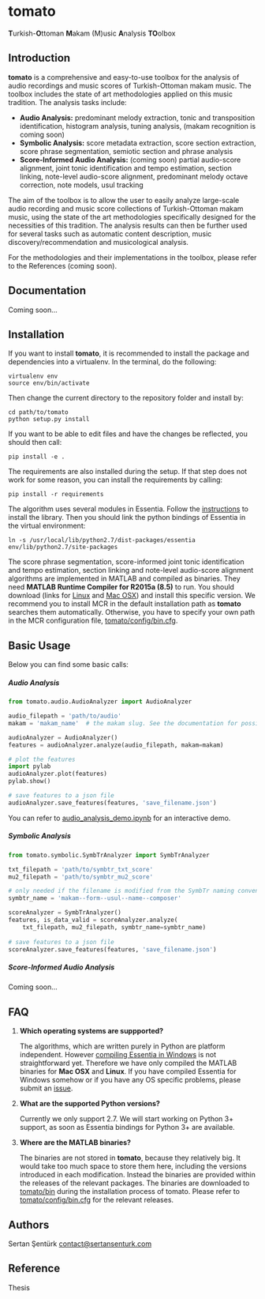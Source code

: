 # tomato
**T**urkish-**O**ttoman **M**akam (M)usic **A**nalysis **TO**olbox

Introduction
------
**tomato** is a comprehensive and easy-to-use toolbox for the analysis of audio recordings and music scores of Turkish-Ottoman makam music. The toolbox includes the state of art methodologies applied on this music tradition. The analysis tasks include:

- **Audio Analysis:** predominant melody extraction, tonic and transposition identification, histogram analysis, tuning analysis, (makam recognition is coming soon)
- **Symbolic Analysis:** score metadata extraction, score section extraction, score phrase segmentation, semiotic section and phrase analysis
- **Score-Informed Audio Analysis:** (coming soon) partial audio-score alignment, joint tonic identification and tempo estimation, section linking, note-level audio-score alignment, predominant melody octave correction, note models, usul tracking

The aim of the toolbox is to allow the user to easily analyze large-scale audio recording and music score collections of Turkish-Ottoman makam music, using the state of the art methodologies specifically designed for the necessities of this tradition. The analysis results can then be further used for several tasks such as automatic content description, music discovery/recommendation and musicological analysis.

For the methodologies and their implementations in the toolbox, please refer to the References (coming soon).

Documentation
------
Coming soon...

Installation
-------

If you want to install **tomato**, it is recommended to install the package and dependencies into a virtualenv. In the terminal, do the following:

    virtualenv env
    source env/bin/activate
    
Then change the current directory to the repository folder and install by:

    cd path/to/tomato
    python setup.py install

If you want to be able to edit files and have the changes be reflected, you should then call:

    pip install -e .

The requirements are also installed during the setup. If that step does not work for some reason, you can install the requirements by calling:

    pip install -r requirements

The algorithm uses several modules in Essentia. Follow the [instructions](essentia.upf.edu/documentation/installing.html) to install the library. Then you should link the python bindings of Essentia in the virtual environment:

    ln -s /usr/local/lib/python2.7/dist-packages/essentia env/lib/python2.7/site-packages
    
The score phrase segmentation, score-informed joint tonic identification and tempo estimation, section linking and note-level audio-score alignment algorithms are implemented in MATLAB and compiled as binaries. They need **MATLAB Runtime Compiler for R2015a (8.5)** to run. You should download (links for [Linux](http://www.mathworks.com/supportfiles/downloads/R2015a/deployment_files/R2015a/installers/glnxa64/MCR_R2015a_glnxa64_installer.zip) and [Mac OSX](http://www.mathworks.com/supportfiles/downloads/R2015a/deployment_files/R2015a/installers/maci64/MCR_R2015a_maci64_installer.zip)) and install this specific version. We recommend you to install MCR in the default installation path as **tomato** searches them automatically. Otherwise, you have to specify your own path in the MCR configuration file, [tomato/config/bin.cfg](https://github.com/sertansenturk/tomato/blob/master/tomato/config/bin.cfg).

Basic Usage
-------

Below you can find some basic calls:

##### Audio Analysis
```python
from tomato.audio.AudioAnalyzer import AudioAnalyzer

audio_filepath = 'path/to/audio'
makam = 'makam_name'  # the makam slug. See the documentation for possible values

audioAnalyzer = AudioAnalyzer()
features = audioAnalyzer.analyze(audio_filepath, makam=makam)

# plot the features
import pylab
audioAnalyzer.plot(features)
pylab.show()

# save features to a json file
audioAnalyzer.save_features(features, 'save_filename.json')
```

You can refer to [audio_analysis_demo.ipynb](https://github.com/sertansenturk/tomato/blob/master/audio_analysis_demo.ipynb) for an interactive demo.

##### Symbolic Analysis
```python
from tomato.symbolic.SymbTrAnalyzer import SymbTrAnalyzer

txt_filepath = 'path/to/symbtr_txt_score'
mu2_filepath = 'path/to/symbtr_mu2_score'

# only needed if the filename is modified from the SymbTr naming convention
symbtr_name = 'makam--form--usul--name--composer'

scoreAnalyzer = SymbTrAnalyzer()
features, is_data_valid = scoreAnalyzer.analyze(
    txt_filepath, mu2_filepath, symbtr_name=symbtr_name)
    
# save features to a json file
scoreAnalyzer.save_features(features, 'save_filename.json')
```

##### Score-Informed Audio Analysis
Coming soon...

FAQ
-------
1. **Which operating systems are suppported?**

    The algorithms, which are written purely in Python are platform independent. However [compiling Essentia in Windows](http://essentia.upf.edu/documentation/installing.html#building-essentia-on-windows) is not straightforward yet. Therefore we have only compiled the MATLAB binaries for **Mac OSX** and **Linux**.
    If you have compiled Essentia for Windows somehow or if you have any OS specific problems, please submit an [issue](https://github.com/sertansenturk/tomato/issues).

2. **What are the supported Python versions?**

    Currently we only support 2.7. We will start working on Python 3+ support, as soon as Essentia bindings for Python 3+ are available.

3. **Where are the MATLAB binaries?**

    The binaries are not stored in **tomato**, because they relatively big. It would take too much space to store them here, including the versions introduced in each modification. Instead the binaries are provided within the releases of the relevant packages. The binaries are downloaded to [tomato/bin](https://github.com/sertansenturk/tomato/blob/master/tomato/bin) during the installation process of tomato.
    Please refer to [tomato/config/bin.cfg](https://github.com/sertansenturk/tomato/blob/master/tomato/config/bin.cfg) for the relevant releases.

Authors
-------
Sertan Şentürk
contact@sertansenturk.com

Reference
-------
Thesis
